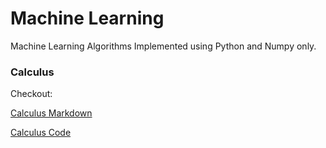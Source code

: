 # Machine Learning 
Machine Learning Algorithms Implemented using Python and Numpy only.

### Calculus
Checkout:

[Calculus Markdown](ml_baby_basics/calculus.md)

[Calculus Code](ml_baby_basics/calculus.py)

